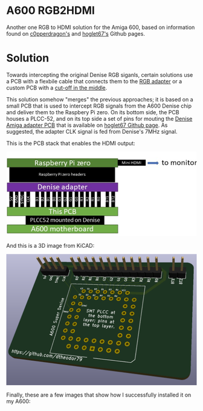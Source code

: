 # A600 RGB2HDMI
Another one RGB to HDMI solution for the Amiga 600, based on information found on [c0pperdragon's](https://github.com/c0pperdragon/Amiga-Digital-Video/issues/37) and [hoglet67's](https://github.com/hoglet67/RGBtoHDMI/tree/master/kicad_AmigaAdapter/Small) Github pages.

# Solution
Towards intercepting the original Denise RGB siganls, certain solutions use a PCB with a flexbile cable that connects them to the [RGB adapter](https://github.com/hoglet67/RGBtoHDMI/tree/master/kicad_AmigaAdapter/Small) or a custom PCB with a [cut-off in the middle](https://github.com/c0pperdragon/Amiga-Digital-Video/issues/37). 

This solution somehow "merges" the previous approaches; it is based on a small PCB that is used to intercept RGB signals from the A600 Denise chip and deliver them to the Raspbery Pi zero. On its bottom side, the PCB houses a PLCC-52, and on its top side a set of pins for mouting the [Denise Amiga adapter PCB](https://github.com/hoglet67/RGBtoHDMI/tree/master/kicad_AmigaAdapter/Small) that is available on [hoglet67 Github page](https://github.com/hoglet67). As suggested, the adapter CLK signal is fed from Denise's 7MHz signal.

This is the PCB stack that enables the HDMI output:

![RGB2HDMI stack](/images/concept1.png)

And this is a 3D image from KiCAD:

![RGB2HDMI adapter](/images/a600_rgb2hdmi.png)

Finally, these are a few images that show how I successfully installed it on my A600:








